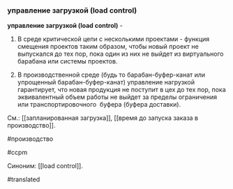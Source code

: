 ### управление загрузкой (load control)

**управление загрузкой (load control)** -

1. В среде критической цепи с несколькими проектами - функция смещения проектов таким образом, чтобы новый проект не выпускался до тех пор, пока один из них не выйдет из виртуального барабана или системы проектов.

2. В производственной среде (будь то барабан-буфер-канат или упрощенный барабан-буфер-канат) управление нагрузкой гарантирует, что новая продукция не поступит в цех до тех пор, пока эквивалентный объем работы не выйдет за пределы ограничения или транспортировочного  буфера (буфера доставки).

См.: [[запланированная загрузка]], [[время до запуска заказа в производство]].

#производство

#ccpm

Синоним: [[load control]].

#translated

